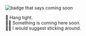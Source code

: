 <img src="https://img.shields.io/static/v1?label=🟧&message=COMING SOON&color=critical&style=for-the-badge" alt="badge that says coming soon">

<!--
**vnsnippets/vnsnippets** is a ✨ _special_ ✨ repository because its `README.md` (this file) appears on your GitHub profile.

Here are some ideas to get you started:

- 🔭 I’m currently working on ...
- 🌱 I’m currently learning ...
- 👯 I’m looking to collaborate on ...
- 🤔 I’m looking for help with ...
- 💬 Ask me about ...
- 📫 How to reach me: ...
- 😄 Pronouns: ...
- ⚡ Fun fact: ...
-->

👾 Hang tight.<br/>
🐱‍🐉 Something is coming here soon.<br/>
🐱‍💻 I would suggest sticking around.